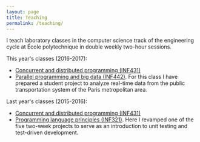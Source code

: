 ```yaml
---
layout: page
title: Teaching
permalink: /teaching/
---
```


I teach laboratory classes in the computer science track of the engineering
cycle at École polytechnique in double weekly two-hour sessions.

This year's classes (2016-2017):

* [Concurrent and distributed programming (INF431)](https://moodle.polytechnique.fr/course/info.php?name=INF431-2016)
* [Parallel programming and big data (INF442)](https://moodle.polytechnique.fr/course/info.php?name=INF442-2016).
  For this class I have prepared a student project to analyze real-time data
  from the public transportation system of the Paris metropolitan area.

Last year's classes (2015-2016):

* [Concurrent and distributed programming (INF431)](https://moodle.polytechnique.fr/course/info.php?name=INF431-2015)
* [Programming language principles (INF321)](https://moodle.polytechnique.fr/course/info.php?name=INF321-2015).
  Here I revamped one of the five two-week projects to serve as an introduction
  to unit testing and test-driven development.
